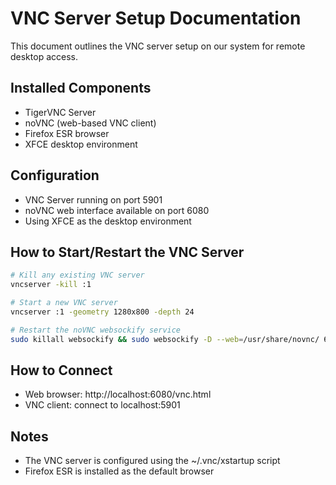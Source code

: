 # VNC Server Setup Documentation

This document outlines the VNC server setup on our system for remote desktop access.

## Installed Components
- TigerVNC Server
- noVNC (web-based VNC client)
- Firefox ESR browser
- XFCE desktop environment

## Configuration
- VNC Server running on port 5901
- noVNC web interface available on port 6080
- Using XFCE as the desktop environment

## How to Start/Restart the VNC Server
```bash
# Kill any existing VNC server
vncserver -kill :1

# Start a new VNC server
vncserver :1 -geometry 1280x800 -depth 24

# Restart the noVNC websockify service
sudo killall websockify && sudo websockify -D --web=/usr/share/novnc/ 6080 localhost:5901
```

## How to Connect
- Web browser: http://localhost:6080/vnc.html
- VNC client: connect to localhost:5901

## Notes
- The VNC server is configured using the ~/.vnc/xstartup script
- Firefox ESR is installed as the default browser
